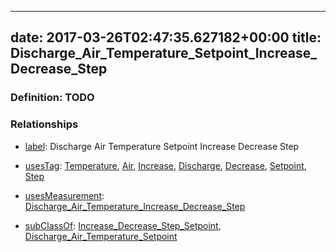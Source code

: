 
---
date: 2017-03-26T02:47:35.627182+00:00
title: Discharge_Air_Temperature_Setpoint_Increase_Decrease_Step
---
### Definition: TODO

### Relationships

* [label](http://www.w3.org/2000/01/rdf-schema#label): Discharge Air Temperature Setpoint Increase Decrease Step

* [usesTag](https://brickschema.org/schema/1.0/BrickFrame#usesTag): [Temperature](https://brickschema.org/schema/1.0/BrickTag#Temperature), [Air](https://brickschema.org/schema/1.0/BrickTag#Air), [Increase](https://brickschema.org/schema/1.0/BrickTag#Increase), [Discharge](https://brickschema.org/schema/1.0/BrickTag#Discharge), [Decrease](https://brickschema.org/schema/1.0/BrickTag#Decrease), [Setpoint](https://brickschema.org/schema/1.0/BrickTag#Setpoint), [Step](https://brickschema.org/schema/1.0/BrickTag#Step)

* [usesMeasurement](https://brickschema.org/schema/1.0/BrickFrame#usesMeasurement): [Discharge_Air_Temperature_Increase_Decrease_Step](https://brickschema.org/schema/1.0/Brick#Discharge_Air_Temperature_Increase_Decrease_Step)

* [subClassOf](http://www.w3.org/2000/01/rdf-schema#subClassOf): [Increase_Decrease_Step_Setpoint](https://brickschema.org/schema/1.0/Brick#Increase_Decrease_Step_Setpoint), [Discharge_Air_Temperature_Setpoint](https://brickschema.org/schema/1.0/Brick#Discharge_Air_Temperature_Setpoint)
